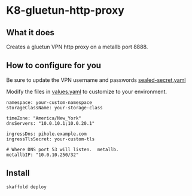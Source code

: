 # K8-gluetun-http-proxy

## What it does
Creates a gluetun VPN http proxy on a metallb port 8888.    

## How to configure for you
Be sure to update the VPN username and passwords [sealed-secret.yaml](helm/templates/sealed-secret.yaml)

Modify the files in [values.yaml](helm/values.yaml) to customize to your environment.  

```
namespace: your-custom-namespace
storageClassName: your-storage-class

timeZone: "America/New_York"
dnsServers: "10.0.10.1;10.0.20.1"

ingressDns: pihole.example.com
ingressTlsSecret: your-custom-tls

# Where DNS port 53 will listen.  metallb.
metallbIP: "10.0.10.250/32"
```

## Install
`skaffold deploy`

